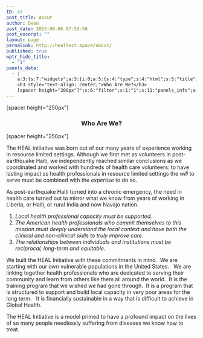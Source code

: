 ```yaml
---
ID: 43
post_title: About
author: Deen
post_date: 2015-06-06 07:59:50
post_excerpt: ""
layout: page
permalink: http://healtest.space/about/
published: true
wptr_hide_title:
  - "1"
panels_data:
  - |
    a:3:{s:7:"widgets";a:3:{i:0;a:5:{s:4:"type";s:4:"html";s:5:"title";s:0:"";s:4:"text";s:97:"[spacer height="3000px"]
    <h3 style="text-align: center;">Who Are We?</h3>
    [spacer height="200px"]";s:6:"filter";s:1:"1";s:11:"panels_info";a:5:{s:5:"class";s:30:"WP_Widget_Black_Studio_TinyMCE";s:4:"grid";i:0;s:4:"cell";i:0;s:2:"id";i:0;s:5:"style";a:2:{s:27:"background_image_attachment";b:0;s:18:"background_display";s:5:"cover";}}}i:1;a:5:{s:4:"type";s:6:"visual";s:5:"title";s:0:"";s:4:"text";s:1790:"<p>The HEAL initiative was born out of our many years of experience working in resource limited settings. Although we first met as volunteers in post-earthquake Haiti, we independently reached similar conclusions as we coordinated and worked with hundreds of health care volunteers: to have lasting impact as health professionals in resource limited settings the <i>will </i>to serve must be combined with the <i>expertise</i> to do so.</p><p>As post-earthquake Haiti turned into a chronic emergency, the need in health care turned out to mirror what we know from years of working in Liberia, or Haiti, or rural India and now Navajo nation.</p><ol><li><address>Local health professional capacity must be supported.</address></li><li><address>The American health professionals who commit themselves to this mission must deeply understand the local context and have both the clinical and non-clinical skills to truly improve care.</address></li><li><address>The relationships between individuals and institutions must be reciprocal, long-term and equitable.</address></li></ol><p>We built the HEAL Initiative with these commitments in mind.  We are starting with our own vulnerable populations in the United States.   We are linking together health professionals who are dedicated to serving their community and learn from others like them all around the world.  It is the training program that we wished we had gone through.  It is a program that is structured to support and build local capacity in very poor areas for the long term.   It is financially sustainable in a way that is difficult to achieve in Global Health.</p><p>The HEAL Initiative is a model primed to have a profound impact on the lives of so many people needlessly suffering from diseases we know how to treat.</p>";s:6:"filter";s:1:"1";s:11:"panels_info";a:6:{s:5:"class";s:30:"WP_Widget_Black_Studio_TinyMCE";s:3:"raw";b:0;s:4:"grid";i:1;s:4:"cell";i:0;s:2:"id";i:1;s:5:"style";a:1:{s:18:"background_display";s:4:"tile";}}}i:2;a:5:{s:4:"type";s:6:"visual";s:5:"title";s:0:"";s:4:"text";s:0:"";s:6:"filter";s:1:"1";s:11:"panels_info";a:5:{s:5:"class";s:30:"WP_Widget_Black_Studio_TinyMCE";s:3:"raw";b:0;s:4:"grid";i:1;s:4:"cell";i:1;s:2:"id";i:2;}}}s:5:"grids";a:2:{i:0;a:2:{s:5:"cells";i:1;s:5:"style";a:3:{s:11:"row_stretch";s:4:"full";s:27:"background_image_attachment";i:264;s:18:"background_display";s:5:"cover";}}i:1;a:2:{s:5:"cells";i:2;s:5:"style";a:1:{s:18:"background_display";s:4:"tile";}}}s:10:"grid_cells";a:3:{i:0;a:2:{s:4:"grid";i:0;s:6:"weight";i:1;}i:1;a:2:{s:4:"grid";i:1;s:6:"weight";d:0.5;}i:2;a:2:{s:4:"grid";i:1;s:6:"weight";d:0.5;}}}
---
```

[spacer height="250px"]
<h3 style="text-align: center;">Who Are We?</h3>
[spacer height="250px"]<p>The HEAL initiative was born out of our many years of experience working in resource limited settings. Although we first met as volunteers in post-earthquake Haiti, we independently reached similar conclusions as we coordinated and worked with hundreds of health care volunteers: to have lasting impact as health professionals in resource limited settings the <i>will </i>to serve must be combined with the <i>expertise</i> to do so.</p><p>As post-earthquake Haiti turned into a chronic emergency, the need in health care turned out to mirror what we know from years of working in Liberia, or Haiti, or rural India and now Navajo nation.</p><ol><li><address>Local health professional capacity must be supported.</address></li><li><address>The American health professionals who commit themselves to this mission must deeply understand the local context and have both the clinical and non-clinical skills to truly improve care.</address></li><li><address>The relationships between individuals and institutions must be reciprocal, long-term and equitable.</address></li></ol><p>We built the HEAL Initiative with these commitments in mind.&nbsp; We are starting with our own vulnerable populations in the United States.&nbsp;&nbsp; We are linking together health professionals who are dedicated to serving their community and learn from others like them all around the world.&nbsp; It is the training program that we wished we had gone through.&nbsp; It is a program that is structured to support and build local capacity in very poor areas for the long term.&nbsp;&nbsp; It is financially sustainable in a way that is difficult to achieve in Global Health.</p><p>The HEAL Initiative is a model primed to have a profound impact on the lives of so many people needlessly suffering from diseases we know how to treat.</p>
